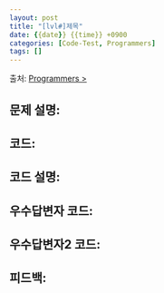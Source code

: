 ```yaml
---
layout: post
title: "[lvl#]제목"
date: {{date}} {{time}} +0900
categories: [Code-Test, Programmers]
tags: []
---
```


출처: [Programmers > ]()

## 문제 설명:

## 코드:
## 코드 설명:
## 우수답변자 코드:
## 우수답변자2 코드:
## 피드백: